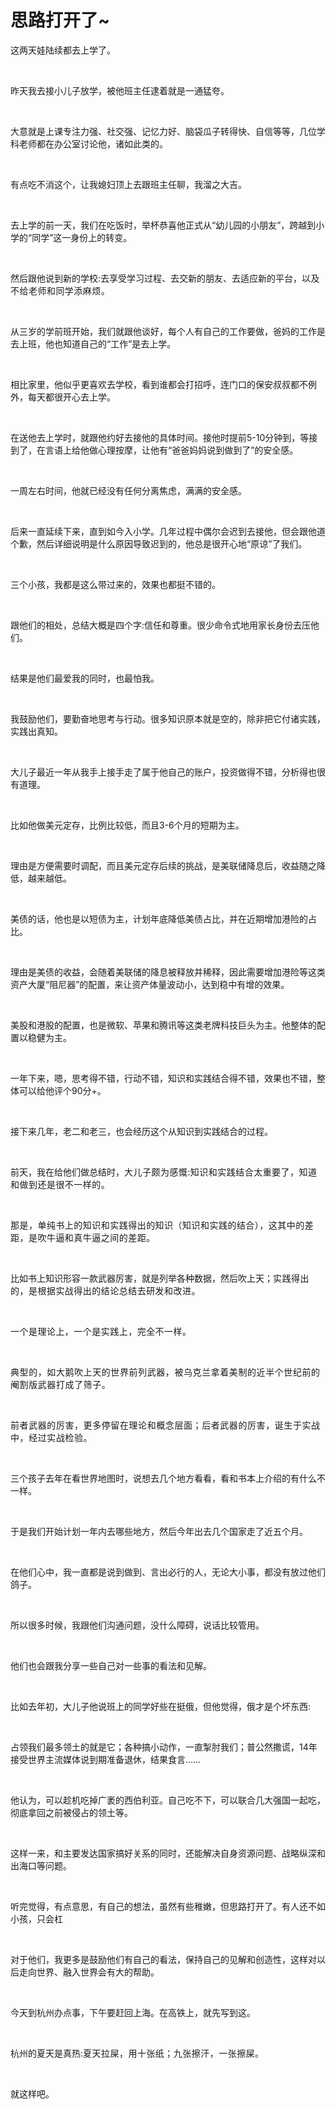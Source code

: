# 思路打开了~

<p style="visibility: visible;">这两天娃陆续都去上学了。</p><p style="visibility: visible;"><br style="visibility: visible;"></p><p style="visibility: visible;">昨天我去接小儿子放学，被他班主任逮着就是一通猛夸。</p><p style="visibility: visible;"><br style="visibility: visible;"></p><p style="visibility: visible;">大意就是上课专注力强、社交强、记忆力好、脑袋瓜子转得快、自信等等，几位学科老师都在办公室讨论他，诸如此类的。</p><p style="visibility: visible;"><br style="visibility: visible;"></p><p style="visibility: visible;">有点吃不消这个，让我媳妇顶上去跟班主任聊，我溜之大吉。</p><p style="visibility: visible;"><br style="visibility: visible;"></p><p style="visibility: visible;">去上学的前一天，我们在吃饭时，举杯恭喜他正式从“幼儿园的小朋友”，跨越到小学的“同学”这一身份上的转变。</p><p style="visibility: visible;"><br style="visibility: visible;"></p><p style="visibility: visible;">然后跟他说到新的学校:去享受学习过程、去交新的朋友、去适应新的平台，<span style="background-color: transparent; letter-spacing: 0.034em; caret-color: var(--weui-BRAND); visibility: visible;">以及不给老师和同学添麻烦。</span></p><p style="visibility: visible;"><br style="visibility: visible;"></p><p style="visibility: visible;">从三岁的学前班开始，我们就跟他谈好，每个人有自己的工作要做，爸妈的工作是去上班，他也知道自己的“工作”是去上学。</p><p style="visibility: visible;"><br style="visibility: visible;"></p><p style="visibility: visible;">相比家里，他似乎更喜欢去学校，看到谁都会打招呼，连门口的保安叔叔都不例外，每天都很开心去上学。</p><p style="visibility: visible;"><br style="visibility: visible;"></p><p style="visibility: visible;">在送他去上学时，就跟他约好去接他的具体时间。接他时提前5-10分钟到，等接到了，在言语上给他做心理按摩，让他有“爸爸妈妈说到做到了”的安全感。</p><p style="visibility: visible;"><br style="visibility: visible;"></p><p style="visibility: visible;">一周左右时间，他就已经没有任何分离焦虑，满满的安全感。</p><p style="visibility: visible;"><br style="visibility: visible;"></p><p style="visibility: visible;">后来一直延续下来，直到如今入小学。几年过程中偶尔会迟到去接他，但会跟他道个歉，然后详细说明是什么原因导致迟到的，他总是很开心地“原谅”了我们。</p><p style="visibility: visible;"><br style="visibility: visible;"></p><p style="visibility: visible;">三个小孩，我都是这么带过来的，效果也都挺不错的。</p><p style="visibility: visible;"><br style="visibility: visible;"></p><p style="visibility: visible;">跟他们的相处，总结大概是四个字:信任和尊重。很少命令式地用家长身份去压他们。</p><p style="visibility: visible;"><br style="visibility: visible;"></p><p style="visibility: visible;">结果是他们最爱我的同时，也最怕我。</p><p style="visibility: visible;"><br style="visibility: visible;"></p><p style="visibility: visible;">我鼓励他们，要勤奋地思考与行动。很多知识原本就是空的，除非把它付诸实践，实践出真知。</p><p style="visibility: visible;"><br style="visibility: visible;"></p><p style="visibility: visible;">大儿子最近一年从我手上接手走了属于他自己的账户，投资做得不错，分析得也很有道理。</p><p style="visibility: visible;"><br style="visibility: visible;"></p><p>比如他做美元定存，比例比较低，而且3-6个月的短期为主。</p><p><br></p><p>理由是方便需要时调配，而且美元定存后续的挑战，是美联储降息后，收益随之降低，越来越低。</p><p><br></p><p>美债的话，他也是以短债为主，计划年底降低美债占比，并在近期增加港险的占比。</p><p><br></p><p>理由是美债的收益，会随着美联储的降息被释放并稀释，因此需要增加港险等这类资产大厦“阻尼器”的配置，来让资产体量波动小，达到稳中有增的效果。</p><p><br></p><p>美股和港股的配置，也是微软、苹果和腾讯等这类老牌科技巨头为主。他整体的配置以稳健为主。</p><p><br></p><p>一年下来，嗯，思考得不错，行动不错，知识和实践结合得不错，效果也不错，整体可以给他评个90分+。</p><p><br></p><p>接下来几年，老二和老三，也会经历这个从知识到实践结合的过程。</p><p><br></p><p>前天，我在给他们做总结时，<span style="background-color: transparent;letter-spacing: 0.034em;caret-color: var(--weui-BRAND);">大儿子颇为感慨:知识和实践结合太重要了，知道和做到还是很不一样的。</span></p><p><span style="background-color: transparent;letter-spacing: 0.034em;caret-color: var(--weui-BRAND);"><br></span></p><p><span style="background-color: transparent;letter-spacing: 0.034em;caret-color: var(--weui-BRAND);">那是，单纯书上的知识和实践得出的知识（知识和实践的结合），这其中的差距，是吹牛逼和真牛逼之间的差距。</span></p><p><br></p><p>比如书上知识形容一款武器厉害，就是列举各种数据，然后吹上天；<span style="background-color: transparent;caret-color: var(--weui-BRAND);letter-spacing: 0.034em;">实践得出的，是根据实战得出的结论总结去研发和改进。</span></p><p><span style="background-color: transparent;caret-color: var(--weui-BRAND);letter-spacing: 0.034em;"><br></span></p><p><span style="background-color: transparent;caret-color: var(--weui-BRAND);letter-spacing: 0.034em;">一个是理论上，一个是实践上，完全不一样。</span></p><p><span style="background-color: transparent;caret-color: var(--weui-BRAND);letter-spacing: 0.034em;"><br></span></p><p><span style="letter-spacing: 0.578px;">典型的，如大鹅吹上天的世界前列武器，被乌克兰拿着美制的近半个世纪前的阉割版武器打成了筛子。</span></p><p><span style="letter-spacing: 0.578px;"><br></span></p><p><span style="letter-spacing: 0.578px;">前者武器的厉害，更多停留在理论和概念层面；后者武器的厉害，诞生于实战中，经过实战检验。</span></p><p><br></p><p>三个孩子去年在看世界地图时，说想去几个地方看看，看和书本上介绍的有什么不一样。</p><p><br></p><p>于是我们开始计划一年内去哪些地方，然后今年出去几个国家走了近五个月。</p><p><br></p><p>在他们心中，我一直都是说到做到、言出必行的人，无论大小事，都没有放过他们鸽子。</p><p><br></p><p>所以很多时候，我跟他们沟通问题，没什么障碍，说话比较管用。</p><p><br></p><p>他们也会跟我分享一些自己对一些事的看法和见解。</p><p><br></p><p>比如去年初，大儿子他说班上的同学好些在挺俄，但他觉得，俄才是个坏东西:</p><p><br></p><p>占领我们最多领土的就是它；各种搞小动作，一直掣肘我们；普公然撒谎，14年接受世界主流媒体说到期准备退休，结果食言……</p><p><br></p><p>他认为，可以趁机吃掉广袤的西伯利亚。自己吃不下，可以联合几大强国一起吃，彻底拿回之前被侵占的领土等。</p><p><br></p><p>这样一来，和主要发达国家搞好关系的同时，还能解决自身资源问题、战略纵深和出海口等问题。</p><p><br></p><p>听完觉得，有点意思，有自己的想法，虽然有些稚嫩，但思路打开了。有人还不如小孩，只会杠</p><p><br></p><p>对于他们，我更多是鼓励他们有自己的看法，保持自己的见解和创造性，这样对以后走向世界、融入世界会有大的帮助。</p><p><br></p><p>今天到杭州办点事，下午要赶回上海。在高铁上，就先写到这。</p><p><br></p><p>杭州的夏天是真热:<span style="background-color: transparent;letter-spacing: 0.034em;caret-color: var(--weui-BRAND);">夏天拉屎，用十张纸；九张擦汗，一张擦屎。</span></p><p><br></p><p>就这样吧。</p><p style="display: none;"><mp-style-type data-value="10000"></mp-style-type></p>